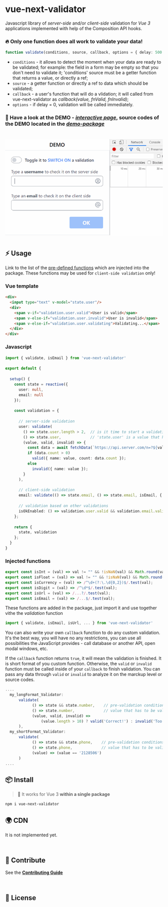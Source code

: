 # vue-next-validator

Javascript library of _server-side_ and/or _client-side_ validation for _*Vue 3*_ applications implemented with help of the Composition API hooks.

### 🔥 Only one function does all work to validate your data!


```ts
function validate(conditions, source, callback, options = { delay: 500 });
```
* `conditions` - it allows to detect the moment when your data are ready to be validated;
for example: the field in a form may be empty so that you don't need to validate it;
'conditions' source must be a getter function that returns a value, or directly a ref;
* `source` - a getter function or directly a ref to data which should be validated;
* `callback` - a user's function that will do a vlidation;
              it will called from vue-next-validator as *callback(value, fnValid, fnInvalid)*;
* `options` - if delay = 0, validation will be called immediately.


### 🚀 Have a look at the DEMO - _[interactive page](https://github.com/belset/vue-next-validator/demo-package)_, source codes of the DEMO located in the _[demo-package](https://github.com/belset/vue-next-validator/tree/master/demo-package)_

#
[![demo](https://raw.githubusercontent.com/belset/vue-next-validator/master/working.gif)](https://raw.githubusercontent.com/belset/vue-next-validator/master/working.gif)
#


## ⚡ Usage

Link to the list of the [pre-defined functions](#injected-functions) which are injected into the package. These functions may be used for `client-side validation` only!

### Vue template

```html
<div>
  <input type="text" v-model="state.user"/>
  <div>  
    <span v-if="validation.user.valid">User is valid</span>
    <span v-else-if="validation.user.invalid">User is invalid</span>
    <span v-else-if="validation.user.validating">Validating...</span>
  </div>
</div>
```

### Javascript

```ts
import { validate, isEmail } from 'vue-next-validator'

export default {
    
  setup() {
    const state = reactive({
      user: null,
      email: null
    });

    const validation = {
      
      // server-side validation
      user: validate(
        () => state.user.length > 2,  // is it time to start a validation or not?
        () => state.user,             // 'state.user' is a value that has to be validated
        (value, valid, invalid) => {  
          const data = await fetchData(`https://api.server.com/n=?${value}`);
          if (data.count > 0)
            valid({ name: value, count: data.count });
          else
            invalid({ name: value });
        }
      ),

      // client-side validation
      email: validate(() => state.email, () => state.email, isEmail, { delay: 0 }),

      // validation based on other validations
      isOkEnabled: () => validation.user.valid && validation.email.valid
    };

    return {
      state, validation
    };
  }
}
```

### Injected functions
```ts
export const isInt = (val) => val != "" && !isNaN(val) && Math.round(val) == val;
export const isFloat = (val) => val != "" && !isNaN(val) && Math.round(val) != val;
export const isCurrency = (val) => /^\d+(?:\.\d{0,2})$/.test(val);
export const isDigit = (val) => /^\d*$/.test(val);
export const isUrl = (val) => /...?/.test(val);
export const isEmail = (val) => /...$/.test(val);
```
These functions are added in the package, just import it and use together vithe the _validation_ function 
```ts
import { validate, isEmail, isUrl, ... } from 'vue-next-validator'
```

You can also write your own `callback` function to do any custom validation. It's the best way, you will have no any restrictions, you can use all possibilities the JavaScript provides - call database or another API, open modal windows, etc.

If the `callback` function returns `true`, it will mean the validation is finished. It is short format of you custom function.
Otherwise, the `valid` or `invalid` function must be called inside of your `callback` to finish validation. 
You can pass any data through `valid` or `invalid` to analyze it on the marckup level or source codes.

```ts
....
  my_longFormat_Validator: 
      validate(
            () => state && state.number,    // pre-validation conditions
            () => state.number,             // value that has to be validated
            (value, valid, invalid) => 
                (value.length > 10) ? valid('Correct!') : invalid('Too short!')
      ),
  my_shortFormat_Validator:
      validate(
            () => state && state.phone,    // pre-validation conditions
            () => state.phone,             // value that has to be validated
            (value) => (value == '2128506')
      )
....
```


## 📦 Install

> 🎩 It works for Vue 3 **within a single package** 

```bash
npm i vue-next-validator
```


## 🌍 CDN

It is not implemented yet.

&nbsp;

## 🧱 Contribute

See the [**Contributing Guide**](https://github.com/belset/vue-next-validator/contributing)

&nbsp;

## 📄 License

